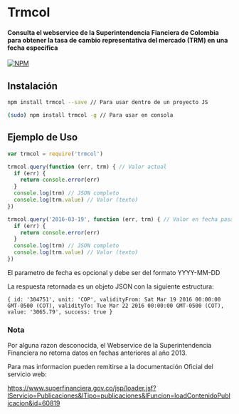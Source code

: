 # Trmcol

#### Consulta el webservice de la Superintendencia Fianciera de Colombia para obtener la tasa de cambio representativa del mercado (TRM) en una fecha específica

[![NPM](https://nodei.co/npm/trmcol.png?downloads=true)](https://nodei.co/npm/trmcol/)

## Instalación

```sh
npm install trmcol --save // Para usar dentro de un proyecto JS

(sudo) npm install trmcol -g // Para usar en consola
```

## Ejemplo de Uso

```js
var trmcol = require('trmcol')

trmcol.query(function (err, trm) { // Valor actual
  if (err) {
    return console.error(err)
  }
  console.log(trm) // JSON completo
  console.log(trm.value) // Valor (texto)
})

trmcol.query('2016-03-19', function (err, trm) { // Valor en fecha pasada por parametro: Marzo 19, 2016
  if (err) {
    return console.error(err)
  }
  console.log(trm) // JSON completo
  console.log(trm.value) // Valor (texto)
})
```

El parametro de fecha es opcional y debe ser del formato YYYY-MM-DD 

La respuesta retornada es un objeto JSON con la siguiente estructura: 

`{ id: '304751', unit: 'COP', validityFrom: Sat Mar 19 2016 00:00:00 GMT-0500 (COT), validityTo: Tue Mar 22 2016 00:00:00 GMT-0500 (COT), value: '3065.79', success: true }`

### Nota

Por alguna razon desconocida, el Webservice de la Superintendencia Financiera no retorna datos en fechas anteriores al año 2013.

Para mas informacion pueden remitirse a la documentación Oficial del servicio web:

https://www.superfinanciera.gov.co/jsp/loader.jsf?lServicio=Publicaciones&lTipo=publicaciones&lFuncion=loadContenidoPublicacion&id=60819
